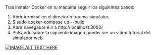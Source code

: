 Tras instalar Docker en tu máquina seguir los siguientes pasos:

1. Abrir terminal en el directorio trauma-simulator.
2. $ sudo docker-compose up --build
3. Abrir navegador e ir a http://localhost:3000/
4. Pulsando sobre la siguiente imagen pueder ver un video tutorial del simulador web.

[![IMAGE ALT TEXT HERE](https://lh3.googleusercontent.com/VtnrqRgGv4qNDtB0PeGePtbo9QJKOuFpbkBqmDHzbLkbZ5E3HZ_sg8bElXxFUt-pOHDkwEnkbj5wvCdfFNzh=w640-h360-k-rw-pd)](https://drive.google.com/file/d/1TkrJ8ff9gDOiqW5ZZ4RtP-VPjXmqntT8/view?usp=sharing)
